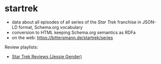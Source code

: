# startrek

- data about all episodes of all series of the *Star Trek* franchise in JSON-LD format, Schema.org vocabulary
- conversion to HTML keeping Schema.org semantics as RDFa
- on the web: <https://bittersmann.de/startrek/series>

Review playlists:

- [Star Trek Reviews (Jessie Gender)](https://www.youtube.com/playlist?list=PLgH0AbtWXcMx391tnzANCYIyXWogEwcTL)
